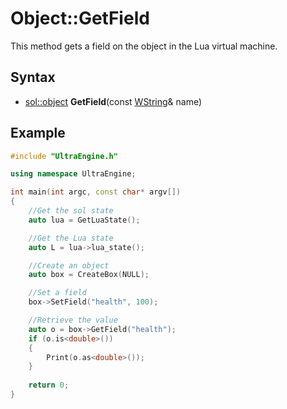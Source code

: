# Object::GetField

This method gets a field on the object in the Lua virtual machine.

## Syntax

- [sol::object](https://sol2.readthedocs.io/en/latest/api/object.html) **GetField**(const [WString](WString.md)& name)

## Example

```c++
#include "UltraEngine.h"

using namespace UltraEngine;

int main(int argc, const char* argv[])
{
    //Get the sol state
    auto lua = GetLuaState();

    //Get the Lua state
    auto L = lua->lua_state();

    //Create an object
    auto box = CreateBox(NULL);

    //Set a field
    box->SetField("health", 100);

    //Retrieve the value
    auto o = box->GetField("health");
    if (o.is<double>())
    {
        Print(o.as<double>());
    }
    
    return 0;
}
